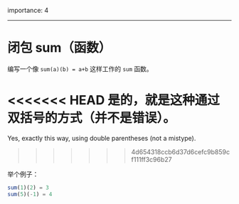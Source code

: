 importance: 4

---

# 闭包 sum（函数）

编写一个像 `sum(a)(b) = a+b` 这样工作的 `sum` 函数。

<<<<<<< HEAD
是的，就是这种通过双括号的方式（并不是错误）。
=======
Yes, exactly this way, using double parentheses (not a mistype).
>>>>>>> 4d654318ccb6d37d6cefc9b859cf111ff3c96b27

举个例子：

```js
sum(1)(2) = 3
sum(5)(-1) = 4
```

